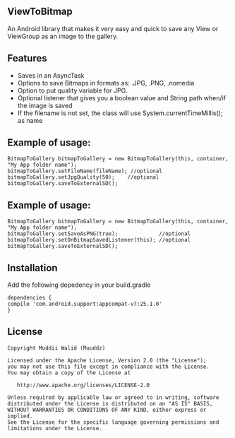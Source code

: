 ## ViewToBitmap

An Android library that makes it very easy and quick to save any View or ViewGroup as an image to the gallery.

## Features

- Saves in an AsyncTask
- Options to save Bitmaps in formats as: .JPG, .PNG, .nomedia
- Option to put quality variable for JPG.
- Optional listener that gives you a boolean value and String path when/if the image is saved
- If the filename is not set, the class will use System.currentTimeMillis(); as name

## Example of usage:

    BitmapToGallery bitmapToGallery = new BitmapToGallery(this, container, "My App folder name");
    bitmapToGallery.setFileName(fileName); //optional
    bitmapToGallery.setJpgQuality(50);    //optional    
    bitmapToGallery.saveToExternalSD();
  
## Example of usage:

    BitmapToGallery bitmapToGallery = new BitmapToGallery(this, container, "My App folder name");
    bitmapToGallery.setSaveAsPNG(true);             //optional
    bitmapToGallery.setOnBitmapSavedListener(this); //optional
    bitmapToGallery.saveToExternalSD();
    
    
    

## Installation

Add the following depedency in your build.gradle

    dependencies {
    compile 'com.android.support:appcompat-v7:25.1.0'
    }




## License

    Copyright Muddii Walid (Muuddz)
    
    Licensed under the Apache License, Version 2.0 (the "License");
    you may not use this file except in compliance with the License.
    You may obtain a copy of the License at

       http://www.apache.org/licenses/LICENSE-2.0

    Unless required by applicable law or agreed to in writing, software
    distributed under the License is distributed on an "AS IS" BASIS,
    WITHOUT WARRANTIES OR CONDITIONS OF ANY KIND, either express or implied.
    See the License for the specific language governing permissions and
    limitations under the License.
